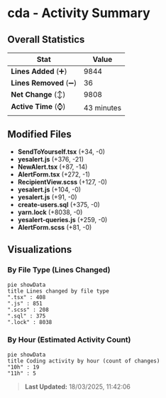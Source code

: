 # cda - Activity Summary 

## Overall Statistics

| Stat                   | Value                                                             |
| ---------------------- | ----------------------------------------------------------------- |
| **Lines Added** (➕)   | 9844                                          |
| **Lines Removed** (➖) | 36                                        |
| **Net Change** (↕)    | 9808                |
| **Active Time** (⌚)   | 43 minutes |


## Modified Files
- **SendToYourself.tsx** (+34, -0)
- **yesalert.js** (+376, -21)
- **NewAlert.tsx** (+87, -14)
- **AlertForm.tsx** (+272, -1)
- **RecipientView.scss** (+127, -0)
- **yesalert.js** (+104, -0)
- **yesalert.js** (+91, -0)
- **create-users.sql** (+375, -0)
- **yarn.lock** (+8038, -0)
- **yesalert-queries.js** (+259, -0)
- **AlertForm.scss** (+81, -0)

## Visualizations

### By File Type (Lines Changed)

```mermaid
pie showData
title Lines changed by file type
".tsx" : 408
".js" : 851
".scss" : 208
".sql" : 375
".lock" : 8038
```

### By Hour (Estimated Activity Count)

```mermaid
pie showData
title Coding activity by hour (count of changes)
"10h" : 19
"11h" : 5
```


> **Last Updated:** 18/03/2025, 11:42:06